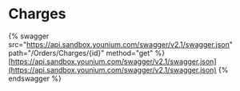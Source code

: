 # Charges

{% swagger src="https://api.sandbox.younium.com/swagger/v2.1/swagger.json" path="/Orders/Charges/{id}" method="get" %}
[https://api.sandbox.younium.com/swagger/v2.1/swagger.json](https://api.sandbox.younium.com/swagger/v2.1/swagger.json)
{% endswagger %}
